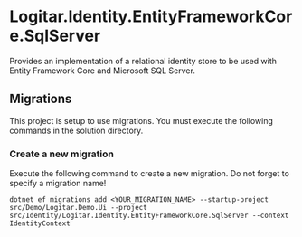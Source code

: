 # Logitar.Identity.EntityFrameworkCore.SqlServer

Provides an implementation of a relational identity store to be used with Entity Framework Core and
Microsoft SQL Server.

## Migrations

This project is setup to use migrations. You must execute the following commands in the solution
directory.

### Create a new migration

Execute the following command to create a new migration. Do not forget to specify a migration name!

`dotnet ef migrations add <YOUR_MIGRATION_NAME> --startup-project src/Demo/Logitar.Demo.Ui --project src/Identity/Logitar.Identity.EntityFrameworkCore.SqlServer --context IdentityContext`
